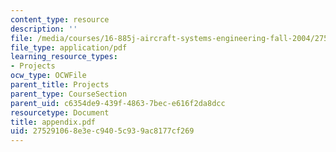 ```yaml
---
content_type: resource
description: ''
file: /media/courses/16-885j-aircraft-systems-engineering-fall-2004/275291068e3ec9405c939ac8177cf269_appendix.pdf
file_type: application/pdf
learning_resource_types:
- Projects
ocw_type: OCWFile
parent_title: Projects
parent_type: CourseSection
parent_uid: c6354de9-439f-4863-7bec-e616f2da8dcc
resourcetype: Document
title: appendix.pdf
uid: 27529106-8e3e-c940-5c93-9ac8177cf269
---
```

